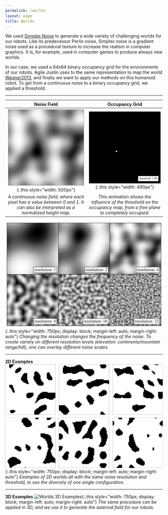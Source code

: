 ```yaml
---
permalink: /worlds
layout: page
title: Worlds
---
```


We used [Simplex Noise](https://en.wikipedia.org/wiki/Simplex_noise) to generate a wide variety of challenging worlds for our robots.
Like its predecessor Perlin noise, Simplex noise is a gradient noise used as a procedural texture to increase the realism in computer graphics.
It is, for example, used in computer games to produce always new worlds.

In our case, we used a 64x64 binary occupancy grid for the environments of our robots.
Agile Justin uses to the same representation to map the world [Wagner2013](http://www.informatik.uni-bremen.de/agebv2/downloads/published/wagner_icra_13.pdf), and finally we want to apply our methods on this humanoid robot.
To get from a continuous noise to a binary occupancy grid, we applied a threshold.

---


|                                                           Noise Field                                                            |                                                    Occupancy Grid                                                     |
|:--------------------------------------------------------------------------------------------------------------------------------:|:---------------------------------------------------------------------------------------------------------------------:|
|                      ![Noise](../assets/imgs/worlds/worlds_simplex_noise.png){:.this style="width: 500px"}                       |          ![Occupancy Grid](../assets/imgs/worlds/worlds_simplex_threshold.gif){:.this style="width: 490px"}           |
 | *A continuous noise field, where each pixel has a value between 0 and 1. It can also be interpreted as a normalized height map.* | *This animation shows the influence of the threshold on the occupancy map, from a free plane to completely occupied.* | 

![Worlds 2D Resolution](../assets/imgs/worlds/worlds_simplex_resolution.png){:.this 
style="width: 750px; 
display: block;
margin-left: auto;
margin-right: auto"}
*Changing the resolution changes the frequency of the noise. 
To create variety on different resolution levels (elevation: continents/mountain range/hill), one can overlay different noise scales.*

---
**2D Examples**
![Worlds 2D Examples](../assets/imgs/worlds/worlds_examples_2d.png){:.this 
style="width: 750px; 
display: block;
margin-left: auto;
margin-right: auto"}
*Examples of 2D worlds all with the same noise resolution and threshold, to see the diversity 
of one single configuration.*

---

**3D Examples**
![Worlds 3D Examples](../assets/imgs/worlds/worlds_examples_3d.gif){:.this 
style="width: 750px; 
display: block;
margin-left: auto;
margin-right: auto"}
*The same procedure can be applied in 3D, and we use it to generate the asteroid field for our robots.*
